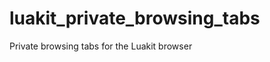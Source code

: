 luakit_private_browsing_tabs
============================

Private browsing tabs for the Luakit browser

